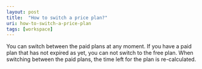 ```yaml
---
layout: post
title:  "How to switch a price plan?"
uri: how-to-switch-a-price-plan
tags: [workspace]
---
```


You can switch between the paid plans at any moment. If you have a paid plan that has not expired as yet, you can not switch to the free plan. When switching between the paid plans, the time left for the plan is re-calculated.